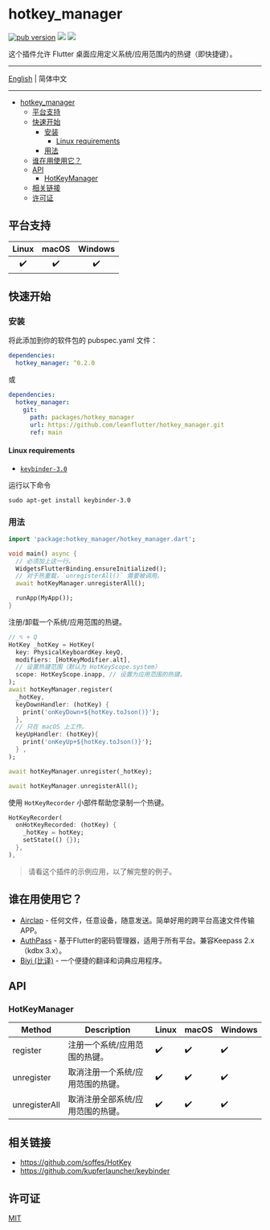 # hotkey_manager

[![pub version][pub-image]][pub-url] [![][discord-image]][discord-url] ![][visits-count-image] 

[pub-image]: https://img.shields.io/pub/v/hotkey_manager.svg
[pub-url]: https://pub.dev/packages/hotkey_manager

[discord-image]: https://img.shields.io/discord/884679008049037342.svg
[discord-url]: https://discord.gg/zPa6EZ2jqb

[visits-count-image]: https://img.shields.io/badge/dynamic/json?label=Visits%20Count&query=value&url=https://api.countapi.xyz/hit/leanflutter.hotkey_manager/visits

这个插件允许 Flutter 桌面应用定义系统/应用范围内的热键（即快捷键）。

---

[English](./README.md) | 简体中文

---

<!-- START doctoc generated TOC please keep comment here to allow auto update -->
<!-- DON'T EDIT THIS SECTION, INSTEAD RE-RUN doctoc TO UPDATE -->

- [hotkey_manager](#hotkey_manager)
  - [平台支持](#平台支持)
  - [快速开始](#快速开始)
    - [安装](#安装)
      - [Linux requirements](#linux-requirements)
    - [用法](#用法)
  - [谁在用使用它？](#谁在用使用它)
  - [API](#api)
    - [HotKeyManager](#hotkeymanager)
  - [相关链接](#相关链接)
  - [许可证](#许可证)

<!-- END doctoc generated TOC please keep comment here to allow auto update -->

## 平台支持

| Linux | macOS | Windows |
| :---: | :---: | :-----: |
|   ✔️   |   ✔️   |    ✔️    |

## 快速开始

### 安装

将此添加到你的软件包的 pubspec.yaml 文件：

```yaml
dependencies:
  hotkey_manager: ^0.2.0
```

或

```yaml
dependencies:
  hotkey_manager:
    git:
      path: packages/hotkey_manager
      url: https://github.com/leanflutter/hotkey_manager.git
      ref: main
```

#### Linux requirements

- [`keybinder-3.0`](https://github.com/kupferlauncher/keybinder)

运行以下命令

```
sudo apt-get install keybinder-3.0
```

### 用法

```dart
import 'package:hotkey_manager/hotkey_manager.dart';

void main() async {
  // 必须加上这一行。
  WidgetsFlutterBinding.ensureInitialized();
  // 对于热重载，`unregisterAll()` 需要被调用。
  await hotKeyManager.unregisterAll();

  runApp(MyApp());
}
```

注册/卸载一个系统/应用范围的热键。

```dart
// ⌥ + Q
HotKey _hotKey = HotKey(
  key: PhysicalKeyboardKey.keyQ,
  modifiers: [HotKeyModifier.alt],
  // 设置热键范围（默认为 HotKeyScope.system）
  scope: HotKeyScope.inapp, // 设置为应用范围的热键。
);
await hotKeyManager.register(
  _hotKey,
  keyDownHandler: (hotKey) {
    print('onKeyDown+${hotKey.toJson()}');
  },
  // 只在 macOS 上工作。
  keyUpHandler: (hotKey){
    print('onKeyUp+${hotKey.toJson()}');
  } ,
);

await hotKeyManager.unregister(_hotKey);

await hotKeyManager.unregisterAll();
```

使用 `HotKeyRecorder` 小部件帮助您录制一个热键。

```dart
HotKeyRecorder(
  onHotKeyRecorded: (hotKey) {
    _hotKey = hotKey;
    setState(() {});
  },
),
```

> 请看这个插件的示例应用，以了解完整的例子。

## 谁在用使用它？

- [Airclap](https://airclap.app/) - 任何文件，任意设备，随意发送。简单好用的跨平台高速文件传输APP。
- [AuthPass](https://authpass.app/) - 基于Flutter的密码管理器，适用于所有平台。兼容Keepass 2.x（kdbx 3.x）。
- [Biyi (比译)](https://biyidev.com/) - 一个便捷的翻译和词典应用程序。

## API

### HotKeyManager

| Method        | Description                       | Linux | macOS | Windows |
| ------------- | --------------------------------- | ----- | ----- | ------- |
| register      | 注册一个系统/应用范围的热键。     | ✔️     | ✔️     | ✔️       |
| unregister    | 取消注册一个系统/应用范围的热键。 | ✔️     | ✔️     | ✔️       |
| unregisterAll | 取消注册全部系统/应用范围的热键。 | ✔️     | ✔️     | ✔️       |

## 相关链接

- https://github.com/soffes/HotKey
- https://github.com/kupferlauncher/keybinder

## 许可证

[MIT](./LICENSE)
